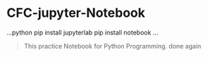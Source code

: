 # CFC-jupyter-Notebook


...python
pip install jupyterlab
pip install notebook
...
> This practice Notebook for Python Programming.
> done again

 

